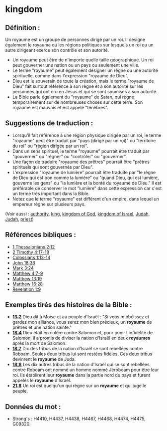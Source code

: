 # kingdom

## Définition :

Un royaume est un groupe de personnes dirigé par un roi. Il désigne également le royaume ou les régions politiques sur lesquels un roi ou un autre dirigeant exerce son contrôle et son autorité.

* Un royaume peut être de n'importe quelle taille géographique. Un roi peut gouverner une nation ou un pays ou seulement une ville.
* Le terme "royaume" peut également désigner un règne ou une autorité spirituelle, comme dans l'expression "royaume de Dieu".
* Dieu est le souverain de toute la création, mais le terme "royaume de Dieu" fait surtout référence à son règne et à son autorité sur les personnes qui ont cru en Jésus et qui se sont soumises à son autorité.
* La Bible parle également du "royaume" de Satan, qui règne temporairement sur de nombreuses choses sur cette terre. Son royaume est mauvais et est appelé "ténèbres".

## Suggestions de traduction :

* Lorsqu'il fait référence à une région physique dirigée par un roi, le terme "royaume" peut être traduit par "pays (dirigé par un roi)" ou "territoire du roi" ou "région dirigée par un roi".
* Dans un sens spirituel, le terme "royaume" pourrait être traduit par "gouverner" ou "régner" ou "contrôler" ou "gouverner".
* Une façon de traduire "royaume des prêtres" pourrait être "prêtres spirituels qui sont gouvernés par Dieu".
* L'expression "royaume de lumière" pourrait être traduite par "le règne de Dieu qui est bon comme la lumière" ou "quand Dieu, qui est lumière, gouverne les gens" ou "la lumière et la bonté du royaume de Dieu." Il est préférable de conserver le mot "lumière" dans cette expression car c'est un terme très important dans la Bible.
* Notez que le terme "royaume" est différent d'un empire, dans lequel un empereur règne sur plusieurs pays.

(Voir aussi : [authority](../kt/authority.md), [king](../other/king.md), [kingdom of God](../kt/kingdomofgod.md), [kingdom of Israel](../names/kingdomofisrael.md), [Judah](../names/judah.md), [Judah](../names/kingdomofjudah.md), [priest](../kt/priest.md))

## Références bibliques :

* [1 Thessalonians 2:12](rc://en/tn/help/1th/02/12)
* [2 Timothy 4:17-18](rc://en/tn/help/2ti/04/17)
* [Colossians 1:13-14](rc://en/tn/help/col/01/13)
* [John 18:36](rc://en/tn/help/jhn/18/36)
* [Mark 3:24](rc://en/tn/help/mrk/03/24)
* [Matthew 4:7-9](rc://en/tn/help/mat/04/07)
* [Matthew 13:19](rc://en/tn/help/mat/13/19)
* [Matthew 16:28](rc://en/tn/help/mat/16/28)
* [Revelation 1:9](rc://en/tn/help/rev/01/09)

## Exemples tirés des histoires de la Bible :

* __[13:2](rc://en/tn/help/obs/13/02)__ Dieu dit à Moïse et au peuple d'Israël : "Si vous m'obéissez et gardez mon alliance, vous serez mon bien précieux, un __royaume__ de prêtres et une nation sainte."
* __[18:4](rc://en/tn/help/obs/18/04)__ Dieu était en colère contre Salomon et, pour punir l'infidélité de Salomon, il a promis de diviser la nation d'Israël en deux __royaumes__ après la mort de Salomon.
* __[18:7](rc://en/tn/help/obs/18/07)__ Dix des tribus de la nation d'Israël se sont rebellées contre Roboam. Seules deux tribus lui sont restées fidèles. Ces deux tribus devinrent le __royaume__ de Juda.
* __[18:8](rc://en/tn/help/obs/18/08)__ Les dix autres tribus de la nation d'Israël qui se sont rebellées contre Roboam ont nommé un homme nommé Jéroboam pour être leur roi. Ils établirent leur __royaume__ dans la partie nord du pays et furent appelés le __royaume__ d'Israël.
* __[21:8](rc://en/tn/help/obs/21/08)__ Un roi est quelqu'un qui règne sur un __royaume__ et qui juge le peuple.

## Données du mot :

* Strong's : H4410, H4437, H4438, H4467, H4468, H4474, H4475, G09320.
